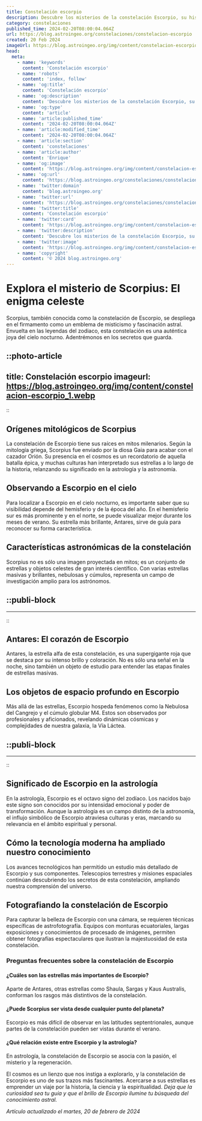 ```yaml
---
title: Constelación escorpio
description: Descubre los misterios de la constelación Escorpio, su historia en la astrología y las estrellas que la componen. Explora el cielo nocturno.
category: constelaciones
published_time: 2024-02-20T08:00:04.064Z
url: https://blog.astroingeo.org/constelaciones/constelacion-escorpio
created: 20 Feb 2024
imageUrl: https://blog.astroingeo.org/img/content/constelacion-escorpio_1.webp
head:
  meta:
    - name: 'keywords'
      content: 'Constelación escorpio'
    - name: 'robots'
      content: 'index, follow'
    - name: 'og:title'
      content: 'Constelación escorpio'
    - name: 'og:description'
      content: 'Descubre los misterios de la constelación Escorpio, su historia en la astrología y las estrellas que la componen. Explora el cielo nocturno.'
    - name: 'og:type'
      content: 'article'
    - name: 'article:published_time'
      content: '2024-02-20T08:00:04.064Z'
    - name: 'article:modified_time'
      content: '2024-02-20T08:00:04.064Z'
    - name: 'article:section'
      content: 'constelaciones'
    - name: 'article:author'
      content: 'Enrique'
    - name: 'og:image'
      content: 'https://blog.astroingeo.org/img/content/constelacion-escorpio_1.webp'
    - name: 'og:url'
      content: 'https://blog.astroingeo.org/constelaciones/constelacion-escorpio'
    - name: 'twitter:domain'
      content: 'blog.astroingeo.org'
    - name: 'twitter:url'
      content: 'https://blog.astroingeo.org/constelaciones/constelacion-escorpio'
    - name: 'twitter:title'
      content: 'Constelación escorpio'
    - name: 'twitter:card'
      content: 'https://blog.astroingeo.org/img/content/constelacion-escorpio_1.webp'
    - name: 'twitter:description'
      content: 'Descubre los misterios de la constelación Escorpio, su historia en la astrología y las estrellas que la componen. Explora el cielo nocturno.'
    - name: 'twitter:image'
      content: 'https://blog.astroingeo.org/img/content/constelacion-escorpio_1.webp'
    - name: 'copyright'
      content: '© 2024 blog.astroingeo.org'
---
```

# Explora el misterio de Scorpius: El enigma celeste

Scorpius, también conocida como la constelación de Escorpio, se despliega en el firmamento como un emblema de misticismo y fascinación astral. Envuelta en las leyendas del zodiaco, esta constelación es una auténtica joya del cielo nocturno. Adentrémonos en los secretos que guarda.


::photo-article
---
title: Constelación escorpio
imageurl: https://blog.astroingeo.org/img/content/constelacion-escorpio_1.webp
---
::


## Orígenes mitológicos de Scorpius
La constelación de Escorpio tiene sus raíces en mitos milenarios. Según la mitología griega, Scorpius fue enviado por la diosa Gaia para acabar con el cazador Orión. Su presencia en el cosmos es un recordatorio de aquella batalla épica, y muchas culturas han interpretado sus estrellas a lo largo de la historia, relanzando su significado en la astrología y la astronomía.

## Observando a Escorpio en el cielo
Para localizar a Escorpio en el cielo nocturno, es importante saber que su visibilidad depende del hemisferio y de la época del año. En el hemisferio sur es más prominente y en el norte, se puede visualizar mejor durante los meses de verano. Su estrella más brillante, Antares, sirve de guía para reconocer su forma característica.

## Características astronómicas de la constelación
Scorpius no es sólo una imagen proyectada en mitos; es un conjunto de estrellas y objetos celestes de gran interés científico. Con varias estrellas masivas y brillantes, nebulosas y cúmulos, representa un campo de investigación amplio para los astrónomos.


  ::publi-block
  ---
  ---
  ::
  
  
## Antares: El corazón de Escorpio
Antares, la estrella alfa de esta constelación, es una supergigante roja que se destaca por su intenso brillo y coloración. No es sólo una señal en la noche, sino también un objeto de estudio para entender las etapas finales de estrellas masivas.

## Los objetos de espacio profundo en Escorpio
Más allá de las estrellas, Escorpio hospeda fenómenos como la Nebulosa del Cangrejo y el cúmulo globular M4. Estos son observados por profesionales y aficionados, revelando dinámicas cósmicas y complejidades de nuestra galaxia, la Vía Láctea.


  ::publi-block
  ---
  ---
  ::
  
  
## Significado de Escorpio en la astrología
En la astrología, Escorpio es el octavo signo del zodíaco. Los nacidos bajo este signo son conocidos por su intensidad emocional y poder de transformación. Aunque la astrología es un campo distinto de la astronomía, el influjo simbólico de Escorpio atraviesa culturas y eras, marcando su relevancia en el ámbito espiritual y personal.

## Cómo la tecnología moderna ha ampliado nuestro conocimiento
Los avances tecnológicos han permitido un estudio más detallado de Escorpio y sus componentes. Telescopios terrestres y misiones espaciales continúan descubriendo los secretos de esta constelación, ampliando nuestra comprensión del universo.

## Fotografiando la constelación de Escorpio
Para capturar la belleza de Escorpio con una cámara, se requieren técnicas específicas de astrofotografía. Equipos con monturas ecuatoriales, largas exposiciones y conocimientos de procesado de imágenes, permiten obtener fotografías espectaculares que ilustran la majestuosidad de esta constelación.

### Preguntas frecuentes sobre la constelación de Escorpio

#### ¿Cuáles son las estrellas más importantes de Escorpio?
Aparte de Antares, otras estrellas como Shaula, Sargas y Kaus Australis, conforman los rasgos más distintivos de la constelación.

#### ¿Puede Scorpius ser vista desde cualquier punto del planeta?
Escorpio es más difícil de observar en las latitudes septentrionales, aunque partes de la constelación pueden ser vistas durante el verano.

#### ¿Qué relación existe entre Escorpio y la astrología?
En astrología, la constelación de Escorpio se asocia con la pasión, el misterio y la regeneración.

El cosmos es un lienzo que nos instiga a explorarlo, y la constelación de Escorpio es uno de sus trazos más fascinantes. Acercarse a sus estrellas es emprender un viaje por la historia, la ciencia y la espiritualidad. *Deja que la curiosidad sea tu guía y que el brillo de Escorpio ilumine tu búsqueda del conocimiento astral.*

_Artículo actualizado el martes, 20 de febrero de 2024_